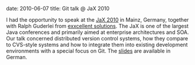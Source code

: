 date: 2010-06-07
title: Git talk @ JaX 2010

I had the opportunity to speak at the [JaX 2010](http://it-republik.de/konferenzen/jax2010/)
in Mainz, Germany, together with Ralph Guderlei from [exxcellent solutions](http://www.exxcellent.de/).
The JaX is one of the largest Java conferences and primarily aimed at enterprise architectures and SOA.
Our talk concerned distributed version control systems, how they compare to CVS-style systems and how to
integrate them into existing development environments with a special focus on Git. The
[slides](/public/images/dvcs.ppt) are available in German.
